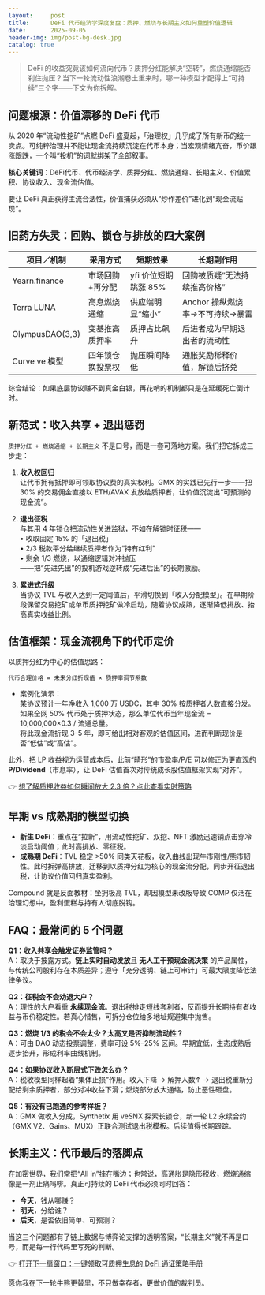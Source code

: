 ```yaml
---
layout:     post
title:      DeFi 代币经济学深度复盘：质押、燃烧与长期主义如何重塑价值逻辑
date:       2025-09-05
header-img: img/post-bg-desk.jpg
catalog: true
---
```


> DeFi 的收益究竟该如何流向代币？质押分红能解决“空转”，燃烧通缩能否刹住抛压？当下一轮流动性浪潮卷土重来时，哪一种模型才配得上“可持续”三个字——下文为你拆解。

## 问题根源：价值漂移的 DeFi 代币
从 2020 年“流动性挖矿”点燃 DeFi 盛夏起，「治理权」几乎成了所有新币的统一卖点。可纯粹治理并不能让现金流持续沉淀在代币本身；当宏观情绪亢奋，币价跟涨跟跌，一个叫“投机”的词就绑架了全部叙事。

**核心关键词**：DeFi代币、代币经济学、质押分红、燃烧通缩、长期主义、价值累积、协议收入、现金流估值。

要让 DeFi 真正获得主流合法性，价值捕获必须从“炒作差价”进化到“现金流贴现”。

## 旧药方失灵：回购、锁仓与排放的四大案例

| 项目／机制 | 采用方式 | 短期效果 | 长期副作用 |
|---|--|--|--|
Yearn.finance | 市场回购+再分配 | yfi 价位短期跳涨 85% | 回购被质疑“无法持续推高价格”
Terra LUNA | 高息燃烧通缩 | 供应端明显“缩小” | Anchor 操纵燃烧率->不可持续→暴雷
OlympusDAO(3,3) | 变基推高质押率 | 质押占比飙升 | 后进者成为早期退出者的流动性
Curve ve 模型 | 四年锁仓换投票权 | 抛压瞬间降低 | 通胀奖励稀释价值，解锁后挤兑

综合结论：如果底层协议赚不到真金白银，再花哨的机制都只是在延缓死亡倒计时。

## 新范式：收入共享 + 退出惩罚
`质押分红 + 燃烧通缩 + 长期主义` 不是口号，而是一套可落地方案。我们把它拆成三步走：

1. **收入权回归**  
   让代币拥有抵押即可领取协议费的真实权利。GMX 的实践已先行一步——把 30% 的交易佣金直接以 ETH/AVAX 发放给质押者，让价值沉淀出“可预测的现金流”。

2. **退出征税**  
   与其用 4 年锁仓把流动性关进监狱，不如在解锁时征税——  
   • 收取固定 15% 的「退出税」  
   • 2/3 税款平分给继续质押者作为“持有红利”  
   • 剩余 1/3 燃烧，以通缩逻辑对冲抛压  
   ——把“先进先出”的投机游戏逆转成“先进后出”的长期激励。

3. **累进式升级**  
   当协议 TVL 与收入达到一定阈值后，平滑切换到「收入分配模型」。在早期阶段保留交易挖矿或单币质押挖矿做冷启动，随着协议成熟，逐渐降低排放、抬高真实收益比例。

## 估值框架：现金流视角下的代币定价
以质押分红为中心的估值思路：

`代币合理价格 = 未来分红折现值 × 质押率调节系数`

- 案例化演示：  
  某协议预计一年净收入 1,000 万 USDC，其中 30% 按质押者人数直接分发。如果全网 50% 代币处于质押状态，那么单位代币当年现金流 = 10,000,000×0.3 / 流通总量。  
  将此现金流折现 3–5 年，即可给出相对客观的估值区间，进而判断现价是否“低估”或“高估”。

此外，把 LP 收益视为运营成本后，此前“畸形”的市盈率/P/E 可以修正为更直观的 **P/Dividend**（市息率），让 DeFi 估值首次对传统成长股估值框架实现“对齐”。

👉 [想了解质押收益如何瞬间放大 2.3 倍？点此查看实时策略](https://okxdog.com/)

## 早期 vs 成熟期的模型切换
- **新生 DeFi**：重点在“拉新”，用流动性挖矿、双挖、NFT 激励迅速铺点击穿冷淡启动阈值；此时高排放、零征税。  
- **成熟期 DeFi**：TVL 稳定 >50% 同类天花板，收入曲线出现牛市刚性/熊市韧性。此时拆弹高排放，迁移到以质押分红为核心的现金流分配，同步开征退出税，让协议价值回归真实盈利。

Compound 就是反面教材：坐拥极高 TVL，却因模型未改版导致 COMP 仅活在治理幻想中，盈利蛋糕与持有人彻底脱钩。

## FAQ：最常问的 5 个问题
**Q1：收入共享会触发证券监管吗？**  
A：取决于披露方式。**链上实时自动发放**且 **无人工干预现金流决策** 的产品属性，与传统公司股利存在本质差异；遵守「充分透明、链上可审计」可最大限度降低法律争议。

**Q2：征税会不会劝退大户？**  
A：理性的大户看重 **永续现金流**。退出税排走短线套利者，反而提升长期持有者收益与币价稳定性。若真心惜售，可拆分仓位给多地址规避集中抛售。

**Q3：燃烧 1/3 的税会不会太少？太高又是否抑制流动性？**  
A：可由 DAO 动态投票调整，费率可设 5%–25% 区间。早期宜低，生态成熟后逐步抬升，形成利率曲线机制。

**Q4：如果协议收入断层式下跌怎么办？**  
A：税收模型同样起着“集体止损”作用。收入下降 → 解押人数↑ → 退出税重新分配给剩余质押者，部分对冲收益下滑；燃烧部分放大通缩，防止恶性砸盘。

**Q5：有没有已跑通的参考样板？**  
A：GMX 做收入分成，Synthetix 用 veSNX 探索长锁仓，新一轮 L2 永续合约（GMX V2、Gains、MUX）正联合测试退出税模板。后续值得长期跟踪。

## 长期主义：代币最后的落脚点
在加密世界，我们常把“All in”挂在嘴边；也常说，高通胀是隐形税收，燃烧通缩像是一剂止痛吗啡。真正可持续的 DeFi 代币必须同时回答：

- **今天**，钱从哪赚？  
- **明天**，分给谁？  
- **后天**，是否依旧简单、可预测？

当这三个问题都有了链上数据与博弈论支撑的透明答案，“长期主义”就不再是口号，而是每一行代码里写死的判断。  

👉 [打开下一扇窗口：一键领取可质押生息的 DeFi 通证策略手册](https://okxdog.com/)

愿你我在下一轮牛熊更替里，不只做幸存者，更做价值的裁判员。